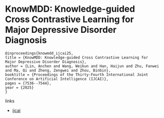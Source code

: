 # KnowMDD: Knowledge-guided Cross Contrastive Learning for Major Depressive Disorder Diagnosis

```
@inproceedings{knowmdd_ijcai25,
title = {KnowMDD: Knowledge-guided Cross Contrastive Learning for Major Depressive Disorder Diagnosis},
author = {Lin, Anchen and Wang, Weikun and Han, Haijun and Zhu, Fanwei and Ma, Qi and Zheng, Zengwei and Zhou, Binbin},
booktitle = {Proceedings of the Thirty-Fourth International Joint Conference on Artificial Intelligence (IJCAI)},
pages = {7536--7544},
year = {2025}
}
```

links
- [ijcai](https://www.ijcai.org/proceedings/2025/838)
